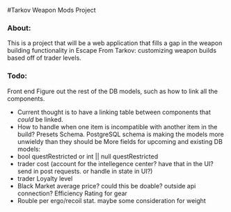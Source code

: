 #Tarkov Weapon Mods Project

### About:
This is a project that will be a web application that fills a gap in the weapon building functionality in Escape From Tarkov: customizing weapon builds based off of trader levels.


### Todo: 
Front end
Figure out the rest of the DB models, such as how to link all the components.
- Current thought is to have a linking table between components that *could* be linked.
- How to handle when one item is incompatible with another item in the build?
Presets
Schema. PostgreSQL schema is making the models more unwieldy than they should be
More fields for upcoming and existing DB models:
- bool questRestricted or int || null questRestricted
- trader cost (account for the intellegence center? have that in the UI? send in post requests. or handle in state in UI?)
- trader Loyalty level
- Black Market average price? could this be doable? outside api connection?
Efficiency Rating for gear
- Rouble per ergo/recoil stat. maybe some consideration for weight

